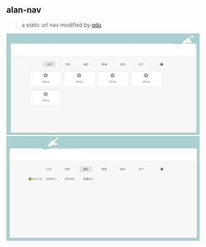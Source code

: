 ## alan-nav

> a static url nav modified by [qdu](https://github.com/suyu610/nav)

![nav01](https://github.com/imshi/alan-nav/blob/main/assets/img/index/nav01.jpg)
![nav02](https://github.com/imshi/alan-nav/blob/main/assets/img/index/nav02.jpg)

